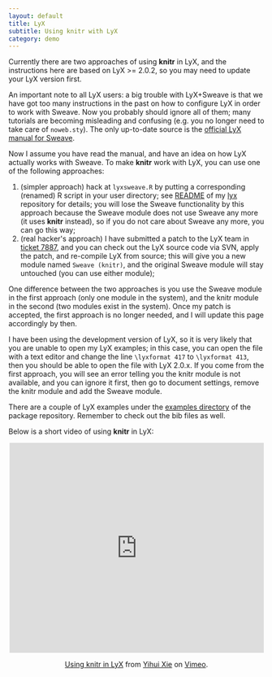 ```yaml
---
layout: default
title: LyX
subtitle: Using knitr with LyX
category: demo
---
```


Currently there are two approaches of using **knitr** in LyX, and the instructions here are based on LyX >= 2.0.2, so you may need to update your LyX version first.

An important note to all LyX users: a big trouble with LyX+Sweave is that we have got too many instructions in the past on how to configure LyX in order to work with Sweave. Now you probably should ignore all of them; many tutorials are becoming misleading and confusing (e.g. you no longer need to take care of `noweb.sty`). The only up-to-date source is the [official LyX manual for Sweave](https://github.com/downloads/yihui/lyx/sweave.pdf).

Now I assume you have read the manual, and have an idea on how LyX actually works with Sweave. To make **knitr** work with LyX, you can use one of the following approaches:

1. (simpler approach) hack at `lyxsweave.R` by putting a corresponding (renamed) R script in your user directory; see [README](https://github.com/yihui/lyx/blob/master/README.md) of my [lyx](https://github.com/yihui/lyx/) repository for details; you will lose the Sweave functionality by this approach because the Sweave module does not use Sweave any more (it uses **knitr** instead), so if you do not care about Sweave any more, you can go this way;
2. (real hacker's approach) I have submitted a patch to the LyX team in [ticket 7887](http://www.lyx.org/trac/ticket/7887), and you can check out the LyX source code via SVN, apply the patch, and re-compile LyX from source; this will give you a new module named `Sweave (knitr)`, and the original Sweave module will stay untouched (you can use either module);

One difference between the two approaches is you use the Sweave module in the first approach (only one module in the system), and the knitr module in the second (two modules exist in the system). Once my patch is accepted, the first approach is no longer needed, and I will update this page accordingly by then.

I have been using the development version of LyX, so it is very likely that you are unable to open my LyX examples; in this case, you can open the file with a text editor and change the line `\lyxformat 417` to `\lyxformat 413`, then you should be able to open the file with LyX 2.0.x. If you come from the first approach, you will see an error telling you the knitr module is not available, and you can ignore it first, then go to document settings, remove the knitr module and add the Sweave module.

There are a couple of LyX examples under the [examples directory](https://github.com/yihui/knitr/tree/master/inst/examples) of the package repository. Remember to check out the bib files as well.

Below is a short video of using **knitr** in LyX:

<div style="text-align: center;"><iframe src="http://player.vimeo.com/video/32948939?title=0&amp;byline=0&amp;portrait=0" width="501" height="413" frameborder="0" webkitAllowFullScreen mozallowfullscreen allowFullScreen></iframe><p><a href="http://vimeo.com/32948939">Using knitr in LyX</a> from <a href="http://vimeo.com/yihui">Yihui Xie</a> on <a href="http://vimeo.com">Vimeo</a>.</p></div>
